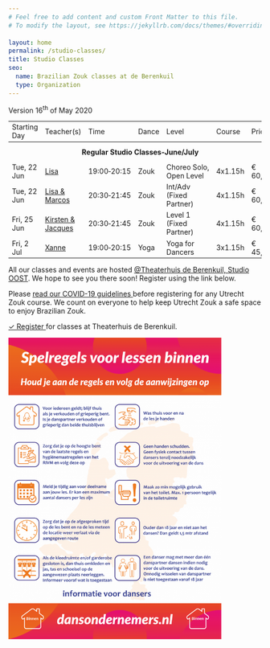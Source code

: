 ```yaml
---
# Feel free to add content and custom Front Matter to this file.
# To modify the layout, see https://jekyllrb.com/docs/themes/#overriding-theme-defaults

layout: home
permalink: /studio-classes/
title: Studio Classes
seo:
  name: Brazilian Zouk classes at de Berenkuil
  type: Organization
---
```


Version 16<sup>th</sup> of May 2020

<table id="schedule">
<tbody>

<tr>
  <td>Starting Day</td>
  <td>Teacher(s)</td>
  <td>Time</td>
  <td>Dance</td>
  <td>Level</td>
  <td>Course</td>
  <td style="width:60px">Price</td>
</tr>

<tr style="height: 40px;">
  <th colspan="9">Regular Studio Classes&#8209;June/July</th>
</tr>

<tr>
  <td>Tue, 22 Jun</td>
  <td><a href="/about#lisa-and-marcos">Lisa</a></td>
  <td>19:00&#8209;20:15</td>
  <td>Zouk</td>
  <td>Choreo&nbsp;Solo, Open&nbsp;Level</td>
  <td>4x1.15h</td>
  <td>€ 60,-</td>
</tr>

<tr>
  <td>Tue, 22 Jun</td>
  <td><a href="/about#lisa-and-marcos">Lisa & Marcos</a></td>
  <td>20:30&#8209;21:45</td>
  <td>Zouk</td>
  <td>Int/Adv (Fixed Partner)</td>
  <td>4x1.15h</td>
  <td>€ 60,-</td>
</tr>

<tr>
  <td>Fri, 25 Jun</td>
  <td><a href="/about#jacques-and-kirsten">Kirsten & Jacques</a></td>
  <td>20:30&#8209;21:45</td>
  <td>Zouk</td>
  <td>Level 1 (Fixed Partner)</td>
  <td>4x1.15h</td>
  <td>€ 60,-</td>
</tr>

<tr>
  <td>Fri, 2 Jul</td>
  <td><a href="/about#xanne">Xanne</a></td>
  <td>19:00&#8209;20:15</td>
  <td>Yoga</td>
  <td>Yoga for Dancers</td>
  <td>3x1.15h</td>
  <td>€ 45,-</td>
</tr>

</tbody>
</table>

All our classes and events are hosted 
<a href='https://goo.gl/maps/86Nr5hmZY3mu5sVP6'>@Theaterhuis de Berenkuil, Studio OOST</a>.
We hope to see you there soon! Register using the link below.

Please
<a
  href="https://docs.google.com/document/d/1M01lk91xgPNstD6FhEM4-3evL38TLtbF3deaKW2QWkw/edit?usp=sharing">
  read our COVID-19 guidelines
</a>
before registering for any Utrecht Zouk course.
We count on everyone to help keep Utrecht Zouk a safe space to enjoy Brazilian Zouk.

<a
  class="button"
  href="/studio-classes-registration">
  ✓ Register
</a>
for classes at Theaterhuis de Berenkuil.

<img
  style="max-width: 100%; max-height: 600px;"
  src="/spelregels-voor-lessen-binnen.png"
/>
